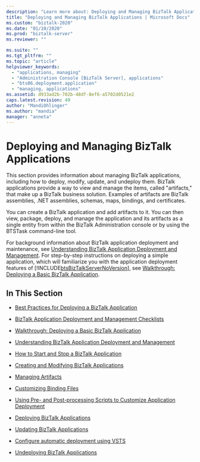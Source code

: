 ```yaml
---
description: "Learn more about: Deploying and Managing BizTalk Applications"
title: "Deploying and Managing BizTalk Applications | Microsoft Docs"
ms.custom: "biztalk-2020"
ms.date: "01/10/2020"
ms.prod: "biztalk-server"
ms.reviewer: ""

ms.suite: ""
ms.tgt_pltfrm: ""
ms.topic: "article"
helpviewer_keywords: 
  - "applications, managing"
  - "Administration Console [BizTalk Server], applications"
  - "bts06.deployment.application"
  - "managing, applications"
ms.assetid: d933ad2b-702b-48df-8ef6-a5702d0521e2
caps.latest.revision: 49
author: "MandiOhlinger"
ms.author: "mandia"
manager: "anneta"
---
```

# Deploying and Managing BizTalk Applications
This section provides information about managing BizTalk applications, including how to deploy, modify, update, and undeploy them. BizTalk applications provide a way to view and manage the items, called "artifacts," that make up a BizTalk business solution. Examples of artifacts are BizTalk assemblies, .NET assemblies, schemas, maps, bindings, and certificates.  
  
 You can create a BizTalk application and add artifacts to it. You can then view, package, deploy, and manage the application and its artifacts as a single entity from within the BizTalk Administration console or by using the BTSTask command-line tool.  
  
 For background information about BizTalk application deployment and maintenance, see [Understanding BizTalk Application Deployment and Management](../core/understanding-biztalk-application-deployment-and-management.md). For step-by-step instructions on deploying a simple application, which will familiarize you with the application deployment features of [!INCLUDE[btsBizTalkServerNoVersion](../includes/btsbiztalkservernoversion-md.md)], see [Walkthrough: Deploying a Basic BizTalk Application](../core/walkthrough-deploying-a-basic-biztalk-application.md).  
  
## In This Section  
  
-   [Best Practices for Deploying a BizTalk Application](../core/best-practices-for-deploying-a-biztalk-application.md)  
  
-   [BizTalk Application Deployment and Management Checklists](../core/biztalk-application-deployment-and-management-checklists.md)  
  
-   [Walkthrough: Deploying a Basic BizTalk Application](walkthrough-deploying-a-basic-biztalk-application.md)
  
-   [Understanding BizTalk Application Deployment and Management](../core/understanding-biztalk-application-deployment-and-management.md)  
  
-   [How to Start and Stop a BizTalk Application](../core/how-to-start-and-stop-a-biztalk-application.md)  
  
-   [Creating and Modifying BizTalk Applications](../core/creating-and-modifying-biztalk-applications.md)  
  
-   [Managing Artifacts](../core/managing-artifacts.md)  
  
-   [Customizing Binding Files](../core/customizing-binding-files.md)  
  
-   [Using Pre- and Post-processing Scripts to Customize Application Deployment](../core/using-pre-and-post-processing-scripts-to-customize-application-deployment.md)  
  
-   [Deploying BizTalk Applications](../core/deploying-biztalk-applications.md)  
  
-   [Updating BizTalk Applications](../core/updating-biztalk-applications.md)  

-   [Configure automatic deployment using VSTS](../core/configure-automatic-deployment-with-visual-studio-team-services-in-biztalk.md)
  
-   [Undeploying BizTalk Applications](../core/undeploying-biztalk-applications.md)
